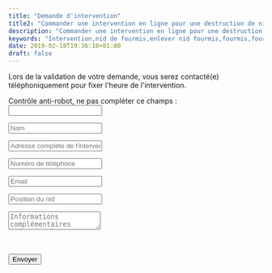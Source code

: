 ```yaml
---
title: "Demande d'intervention"
title2: "Commander une intervention en ligne pour une destruction de nids de fourmis."
description: "Commander une intervention en ligne pour une destruction de nids 7j/7 - 7h/22h par un Technicien certifié. Secteur Alpes-Maritimes, Var et Monaco."
keywords: "Intervention,nid de fourmis,enlever nid fourmis,fourmis,fourmis camponotus,fourmis charpentières,traitement nids de fourmis,CERTIBIOCIDE,CERTIPHYTO,alpes-maritimes,var,monaco."
date: 2019-02-18T19:36:10+01:00
draft: false
---
```


<p class="subheading">Lors de la validation de votre demande, vous serez contacté(e) téléphoniquement pour fixer l'heure de l'intervention.</p>


<div class="col-lg-8 col-lg-offset-2 col-md-8 col-md-offset-2  col-sm-12 col-xs-12 text-article">
	<div class="contact_form_page">
		<form name="intervention" method="POST" data-netlify="true" data-netlify-recaptcha="true" action="/intervention/success">
	    	<p class="hidden">
	   			<label>Contrôle anti-robot, ne pas compléter ce champs : <input name="bot-field" /></label>
	  		</p>
		   	<p><input type="text" name="nom" id="c_name" placeholder="Nom" value="" class="col-xs-12 transition" required></p>
		   	<p><input type="text" name="adresse" id="c_address" placeholder="Adresse complète de l'intervention" value="" class="col-xs-12 transition" required></p>
		   	<p><input type="text" name="telephone" id="c_phone" placeholder="Numéro de téléphone" value="" class="col-xs-12 transition" required></p>
			<p><input type="text" name="email" id="c_email" placeholder="Email" value="" class="col-xs-12 transition" required></p>
			<p><input type="text" name="position" id="c_nest" placeholder="Position du nid" value="" class="col-xs-12 transition"></p>
		   	<p><textarea name="message" id="c_message" class="col-xs-12 transition" placeholder="Informations complémentaires (dénomination professionnelle, n° de forfait pour les administrations, particularités, ...)"></textarea></p>
			<div class="col-xs-12" style="padding-bottom:20px;">
				<div data-netlify-recaptcha="true" ></div>
			</div>
			<p><button type="submit" id="c_send" class="btn btn-block btn-primary">Envoyer</button></p>
		</form>
	</div>
</div>
